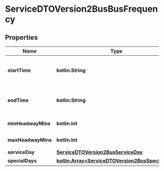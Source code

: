 
# ServiceDTOVersion2BusBusFrequency

## Properties
Name | Type | Description | Notes
------------ | ------------- | ------------- | -------------
**startTime** | **kotlin.String** | 發車班距起始適用時間，格式為: HH:mm | 
**endTime** | **kotlin.String** | 發車班距結束適用時間，格式為: HH:mm | 
**minHeadwayMins** | **kotlin.Int** | 最小班距時間(分鐘) | 
**maxHeadwayMins** | **kotlin.Int** | 最大班距時間(分鐘) | 
**serviceDay** | [**ServiceDTOVersion2BusServiceDay**](ServiceDTOVersion2BusServiceDay.md) |  |  [optional]
**specialDays** | [**kotlin.Array&lt;ServiceDTOVersion2BusSpecialDay&gt;**](ServiceDTOVersion2BusSpecialDay.md) | 特殊營運日 |  [optional]



